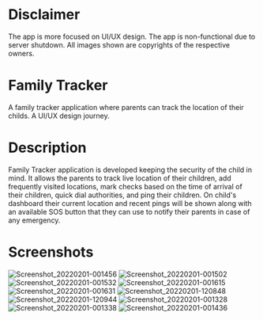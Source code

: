 # Disclaimer
 The app is more focused on UI/UX design. The app is non-functional due to server shutdown. All images shown are copyrights of the respective owners.
# Family Tracker
 A family tracker application where parents can track the location of their childs. A UI/UX design journey.
# Description
 Family Tracker application is developed keeping the security of the child in mind. It allows the parents to track live location of their children, add frequently     visited locations, mark checks based on the time of arrival of their children, quick dial authorities, and ping their children. On child's dashboard their current location and recent pings will be shown along with an available SOS button that they can use to notify their parents in case of any emergency.
# Screenshots
 ![Screenshot_20220201-001456](https://user-images.githubusercontent.com/56303328/233789830-eda2f265-a769-4a84-bab1-ab8e611de739.jpg)
![Screenshot_20220201-001502](https://user-images.githubusercontent.com/56303328/233789831-b98a22f0-fcdd-4504-8f4a-2fb9acd8ab6f.jpg)
![Screenshot_20220201-001532](https://user-images.githubusercontent.com/56303328/233789833-31ef38ae-3511-4f1e-a795-5750c32e7d9c.jpg)
![Screenshot_20220201-001615](https://user-images.githubusercontent.com/56303328/233789836-8626112c-f823-414e-9d9d-3347ca8ba6b1.jpg)
![Screenshot_20220201-001631](https://user-images.githubusercontent.com/56303328/233789837-edddf09a-440f-4fe1-b98d-102bb106b694.jpg)
![Screenshot_20220201-120848](https://user-images.githubusercontent.com/56303328/233789840-f3e346ac-97f5-4ea3-9e6b-9dbe366fc3ca.jpg)
![Screenshot_20220201-120944](https://user-images.githubusercontent.com/56303328/233789843-d417d3c5-d099-45cd-98ed-2d4c9f975b29.jpg)
![Screenshot_20220201-001328](https://user-images.githubusercontent.com/56303328/233789847-a4308ef7-5dd3-4537-be22-722c2406bb67.jpg)
![Screenshot_20220201-001338](https://user-images.githubusercontent.com/56303328/233789851-bee1498d-6c79-413f-bb57-52af82adf895.jpg)
![Screenshot_20220201-001436](https://user-images.githubusercontent.com/56303328/233789853-fa464f91-ec90-4d15-bbc2-ed726bb3a8f7.jpg)
